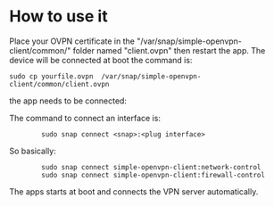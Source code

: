# How to use it


Place your OVPN certificate in the "/var/snap/simple-openvpn-client/common/" folder
named "client.ovpn" then restart the app. The device will be connected at boot
the command is:

    sudo cp yourfile.ovpn  /var/snap/simple-openvpn-client/common/client.ovpn

the app needs to be connected:

The command to connect an interface is:

            sudo snap connect <snap>:<plug interface>

So basically:

            sudo snap connect simple-openvpn-client:network-control
            sudo snap connect simple-openvpn-client:firewall-control

The apps starts at boot and connects the VPN server automatically. 

